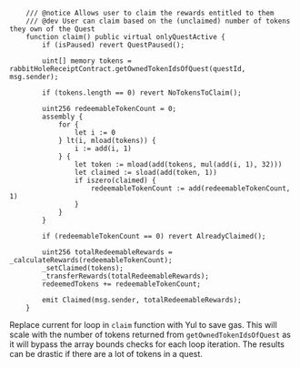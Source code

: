 ```solidity
    /// @notice Allows user to claim the rewards entitled to them
    /// @dev User can claim based on the (unclaimed) number of tokens they own of the Quest
    function claim() public virtual onlyQuestActive {
        if (isPaused) revert QuestPaused();

        uint[] memory tokens = rabbitHoleReceiptContract.getOwnedTokenIdsOfQuest(questId, msg.sender);

        if (tokens.length == 0) revert NoTokensToClaim();

        uint256 redeemableTokenCount = 0;
        assembly {
            for {
                let i := 0
            } lt(i, mload(tokens)) {
                i := add(i, 1)
            } {
                let token := mload(add(tokens, mul(add(i, 1), 32)))
                let claimed := sload(add(token, 1))
                if iszero(claimed) {
                    redeemableTokenCount := add(redeemableTokenCount, 1)
                }
            }
        }

        if (redeemableTokenCount == 0) revert AlreadyClaimed();

        uint256 totalRedeemableRewards = _calculateRewards(redeemableTokenCount);
        _setClaimed(tokens);
        _transferRewards(totalRedeemableRewards);
        redeemedTokens += redeemableTokenCount;

        emit Claimed(msg.sender, totalRedeemableRewards);
    }
```

Replace current for loop in `claim` function with Yul to save gas. This will scale with the number of tokens returned from `getOwnedTokenIdsOfQuest` as it will bypass the array bounds checks for each loop iteration. The results can be drastic if there are a lot of tokens in a quest.